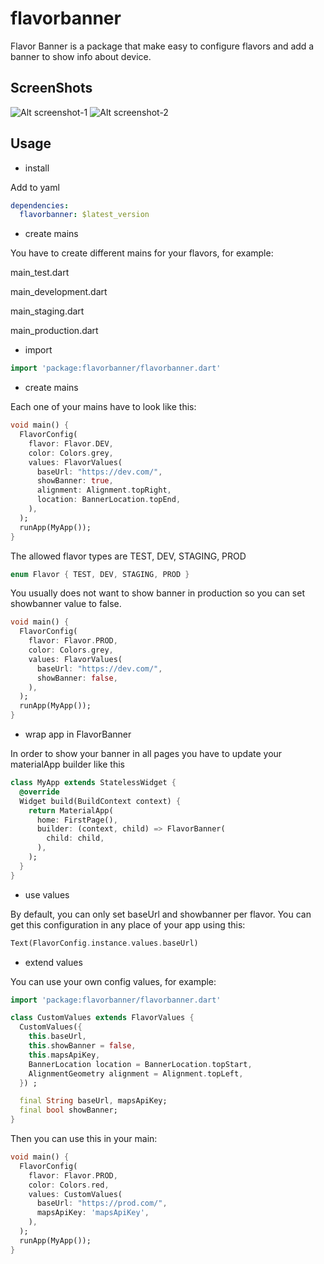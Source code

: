 # flavorbanner

Flavor Banner is a package that make easy to configure flavors and add a banner to show info about device.

## ScreenShots

![Alt screenshot-1](./resources/screenshot-1.png "Screenshot 1")
![Alt screenshot-2](./resources/screenshot-2.png "Screenshot 2")

## Usage


- install

Add to yaml


```yaml
dependencies:
  flavorbanner: $latest_version
```

- create mains

You have to create different mains for your flavors, for example:

main_test.dart

main_development.dart

main_staging.dart

main_production.dart

- import

```dart
import 'package:flavorbanner/flavorbanner.dart'
```

- create mains

Each one of your mains have to look like this:

```dart
void main() {
  FlavorConfig(
    flavor: Flavor.DEV,
    color: Colors.grey,
    values: FlavorValues(
      baseUrl: "https://dev.com/",
      showBanner: true,
      alignment: Alignment.topRight,
      location: BannerLocation.topEnd,
    ),
  );
  runApp(MyApp());
}
```

The allowed flavor types are TEST, DEV, STAGING, PROD

```dart
enum Flavor { TEST, DEV, STAGING, PROD }
```

You usually does not want to show banner in production so you can set showbanner value to false.

```dart
void main() {
  FlavorConfig(
    flavor: Flavor.PROD,
    color: Colors.grey,
    values: FlavorValues(
      baseUrl: "https://dev.com/",
      showBanner: false,
    ),
  );
  runApp(MyApp());
}
```

- wrap app in FlavorBanner

In order to show your banner in all pages you have to update your materialApp builder like this

```dart
class MyApp extends StatelessWidget {
  @override
  Widget build(BuildContext context) {
    return MaterialApp(
      home: FirstPage(),
      builder: (context, child) => FlavorBanner(
        child: child,
      ),
    );
  }
}
```

- use values

By default, you can only set baseUrl and showbanner per flavor. You can get this configuration in any place of your app using this:

```dart
Text(FlavorConfig.instance.values.baseUrl)
```

- extend values

You can use your own config values, for example:

```dart
import 'package:flavorbanner/flavorbanner.dart'

class CustomValues extends FlavorValues {
  CustomValues({
    this.baseUrl,
    this.showBanner = false,
    this.mapsApiKey,
    BannerLocation location = BannerLocation.topStart,
    AlignmentGeometry alignment = Alignment.topLeft,
  }) ;

  final String baseUrl, mapsApiKey;
  final bool showBanner;
}
```

Then you can use this in your main:

```dart
void main() {
  FlavorConfig(
    flavor: Flavor.PROD,
    color: Colors.red,
    values: CustomValues(
      baseUrl: "https://prod.com/",
      mapsApiKey: 'mapsApiKey',
    ),
  );
  runApp(MyApp());
}
```

 


